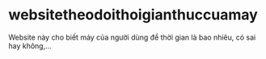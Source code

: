 # websitetheodoithoigianthuccuamay
Website này cho biết máy của người dùng để thời gian là bao nhiêu, có sai hay không,...

